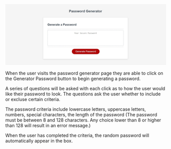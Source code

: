 ![screenshot of generator](/assets/passwordGenerator.jpg)

When the user visits the password generator page they are able to click on the Generator Password button to begin generating a password.

A series of questions will be asked with each click as to how the user would like their password to look.  The questions ask the user whether to include or excluse certain criteria.

The password criteria include lowercase letters, uppercase letters, numbers, special characters, the length of the password (The password must be between 8 and 128 characters.  Any choice lower than 8 or higher than 128 will result in an error message.)

When the user has completed the criteria, the random password will automatically appear in the box.
